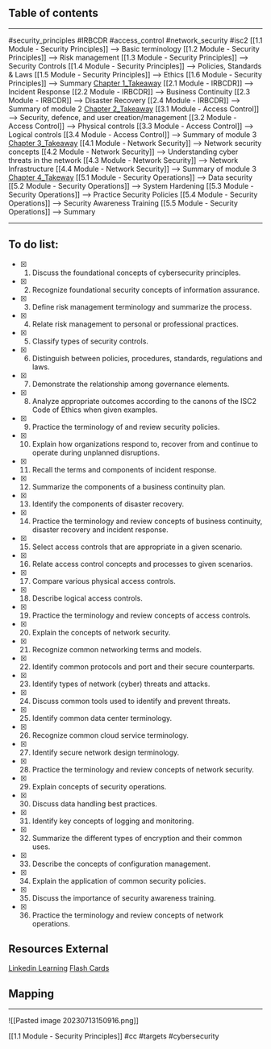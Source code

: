 ## Table of contents
---
#security_principles #IRBCDR #access_control #network_security #isc2
[[1.1 Module - Security Principles]] --> Basic terminology
[[1.2 Module - Security Principles]] --> Risk management
[[1.3 Module - Security Principles]] --> Security Controls
[[1.4 Module - Security Principles]] --> Policies, Standards & Laws 
[[1.5 Module - Security Principles]] --> Ethics
[[1.6 Module - Security Principles]] --> Summary [Chapter 1_Takeaway](obsidian://open?vault=Vaccum-Cleaner&file=CyberSecurity%20-%20Online%20Learning%2FCertified%20in%20CyberSecurity%20(CC)%2FChapter%201_Takeaway.pdf)
[[2.1 Module - IRBCDR]] --> Incident Response
[[2.2 Module  - IRBCDR]] --> Business Continuity
[[2.3 Module  - IRBCDR]] --> Disaster Recovery
[[2.4 Module  - IRBCDR]] --> Summary of module 2 [Chapter 2_Takeaway](obsidian://open?vault=Vaccum-Cleaner&file=CyberSecurity%20-%20Online%20Learning%2FCertified%20in%20CyberSecurity%20(CC)%2FChapter%201_Takeaway.pdf)
[[3.1 Module  - Access Control]]  --> Security, defence, and user creation/management
[[3.2 Module  - Access Control]] --> Physical controls
[[3.3 Module  - Access Control]] --> Logical controls
[[3.4 Module  - Access Control]] --> Summary of module 3 [Chapter 3_Takeaway](obsidian://open?vault=Vaccum-Cleaner&file=CyberSecurity%20-%20Online%20Learning%2FCertified%20in%20CyberSecurity%20(CC)%2FChapter%203_Takeaway.pdf)
[[4.1 Module  - Network Security]] --> Network security concepts
[[4.2 Module - Network Security]] --> Understanding cyber threats in the network
[[4.3 Module - Network Security]] --> Network Infrastructure 
[[4.4 Module - Network Security]] --> Summary of module 3 [Chapter 4_Takeway](obsidian://open?vault=Vaccum-Cleaner&file=CyberSecurity%20-%20Online%20Learning%2FCertified%20in%20CyberSecurity%20(CC)%2FChapter%204_Takeaway.pdf)
[[5.1 Module - Security Operations]] --> Data security
[[5.2 Module - Security Operations]] --> System Hardening
[[5.3 Module - Security Operations]] --> Practice Security Policies
[[5.4 Module - Security Operations]] --> Security Awareness Training
[[5.5 Module - Security Operations]] --> Summary

---
## To do list:

- [x] 1. Discuss the foundational concepts of cybersecurity principles. 
- [x] 2. Recognize foundational security concepts of information assurance. 
- [x] 3. Define risk management terminology and summarize the process. 
- [x] 4. Relate risk management to personal or professional practices. 
- [x] 5. Classify types of security controls. 
- [x] 6. Distinguish between policies, procedures, standards, regulations and laws. 
- [x] 7. Demonstrate the relationship among governance elements. 
- [x] 8. Analyze appropriate outcomes according to the canons of the ISC2 Code of Ethics when given examples. 
- [x] 9. Practice the terminology of and review security policies. 
- [x] 10. Explain how organizations respond to, recover from and continue to operate during unplanned disruptions. 
- [x] 11. Recall the terms and components of incident response. 
- [x] 12. Summarize the components of a business continuity plan. 
- [x] 13. Identify the components of disaster recovery. 
- [x] 14. Practice the terminology and review concepts of business continuity, disaster recovery and incident response. 
- [x]  15. Select access controls that are appropriate in a given scenario. 
- [x]  16. Relate access control concepts and processes to given scenarios. 
- [x] 17. Compare various physical access controls. 
- [x] 18. Describe logical access controls. 
- [x] 19. Practice the terminology and review concepts of access controls. 
- [x] 20. Explain the concepts of network security. 
- [x] 21. Recognize common networking terms and models. 
- [x] 22. Identify common protocols and port and their secure counterparts. 
- [x] 23. Identify types of network (cyber) threats and attacks. 
- [x] 24. Discuss common tools used to identify and prevent threats. 
- [x] 25. Identify common data center terminology. 
- [x] 26. Recognize common cloud service terminology. 
- [x] 27. Identify secure network design terminology. 
- [x] 28. Practice the terminology and review concepts of network security. 
- [x] 29. Explain concepts of security operations. 
- [x] 30. Discuss data handling best practices. 
- [x] 31. Identify key concepts of logging and monitoring. 
- [x] 32. Summarize the different types of encryption and their common uses. 
- [x] 33. Describe the concepts of configuration management. 
- [x] 34. Explain the application of common security policies. 
- [x] 35. Discuss the importance of security awareness training. 
- [x] 36. Practice the terminology and review concepts of network operations.
## Resources External
[Linkedin Learning](https://www.linkedin.com/learning/isc-2-certified-in-cybersecurity-cc-cert-prep/cybersecurity-15121230)
[Flash Cards](https://quizlet.com/669177667/chapter-1-security-principles-flash-cards/?funnelUUID=43ca3329-15fc-4055-94bb-eeaa9634920a)

## Mapping
--- 
![[Pasted image 20230713150916.png]]

[[1.1 Module - Security Principles]]
#cc #targets #cybersecurity
